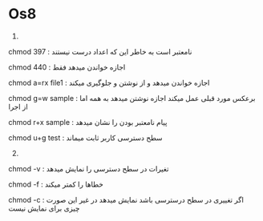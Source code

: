 # Os8

1)

chmod 397 :
  نامعتبر است به خاطر این که اعداد درست نیستند 

chmod 440 :
  اجازه خواندن میدهد فقط
  
chmod a=rx file1 :
  اجازه خواندن میدهد و از نوشتن و جلوگیری میکند
  
chmod g=w sample :
  برعکس مورد قبلی عمل میکند اجازه نوشتن میدهد به همه اما از اجرا
  
chmod r+x sample :
  پیام نامعتبر بودن را نشان میدهد
  
chmod u+g test :
  سطح دسترسی کاربر ثابت میماند
  
  2)
  
 chmod -v :
   تغیرات در سطح دسترسی را نمایش میدهد
 
 chmod -f :
   خطاها را کمتر میکند
   
  chmod -c :
    اگر تغییری در سطح درسترسی باشد نمایش میدهد در غیر این صورت چیزی برای نمایش نیست 
   
   
